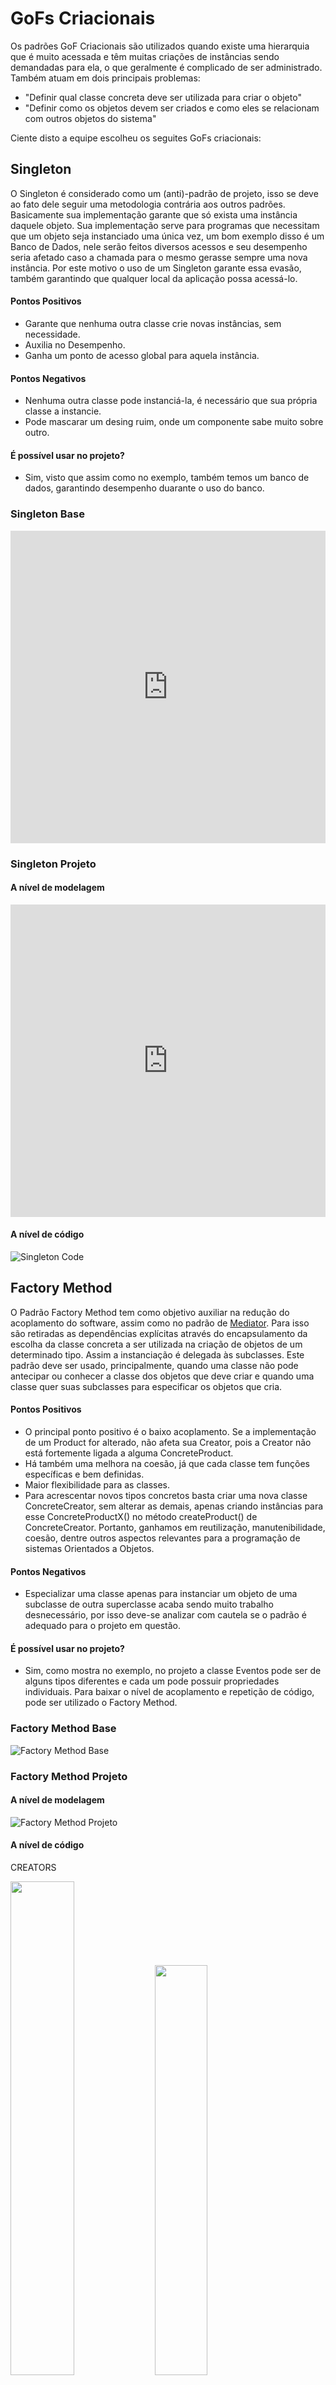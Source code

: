 # GoFs Criacionais

Os padrões GoF Criacionais são utilizados quando existe uma hierarquia que é muito acessada e têm muitas criações de instâncias sendo demandadas para ela, o que geralmente é complicado de ser administrado. Também atuam em dois principais problemas:

- "Definir qual classe concreta deve ser utilizada para criar o objeto"
- "Definir como os objetos devem ser criados e como eles se
  relacionam com outros objetos do sistema"

Ciente disto a equipe escolheu os seguites GoFs criacionais:

## Singleton

<p>O Singleton é considerado como um (anti)-padrão de projeto, isso se deve ao fato dele seguir uma metodologia contrária aos outros padrões. Basicamente sua implementação garante que só exista uma instância daquele objeto. Sua implementação serve para programas que necessitam que um objeto seja instanciado uma única vez, um bom exemplo disso é um Banco de Dados, nele serão feitos diversos acessos e seu desempenho seria afetado caso a chamada para o mesmo gerasse sempre uma nova instância. Por este motivo o uso de um Singleton garante essa evasão, também garantindo que qualquer local da aplicação possa acessá-lo.</p>

#### Pontos Positivos

- Garante que nenhuma outra classe crie novas instâncias, sem necessidade.
- Auxilia no Desempenho.
- Ganha um ponto de acesso global para aquela instância.

#### Pontos Negativos

- Nenhuma outra classe pode instanciá-la, é necessário que sua própria classe a instancie.
- Pode mascarar um desing ruim, onde um componente sabe muito sobre outro.

#### É possível usar no projeto?

- Sim, visto que assim como no exemplo, também temos um banco de dados, garantindo desempenho duarante o uso do banco.

### Singleton Base

<iframe frameborder="0" style="width:100%;height:500px;" src="https://viewer.diagrams.net/?tags={}&highlight=000000&layers=1&nav=1&title=Singleton%20Base#Uhttps%3A%2F%2Fdrive.google.com%2Fuc%3Fid%3D1ek59B6J7Ddlo4yD7pJuVwguPnOfs2pVz%26export%3Ddownload"></iframe>

### Singleton Projeto

#### A nível de modelagem

<iframe frameborder="0" style="width:100%;height:500px;" src="https://viewer.diagrams.net/?tags={}&highlight=000000&layers=1&nav=1&title=Singleton%20Projeto#Uhttps%3A%2F%2Fdrive.google.com%2Fuc%3Fid%3D1oUqkK33QCT20yyZGkXfmdpyATDGJpBqx%26export%3Ddownload"></iframe>

#### A nível de código

![Singleton Code](./images/singleton-code.png)

## Factory Method

O Padrão Factory Method tem como objetivo auxiliar na redução do acoplamento do software, assim como no padrão de [Mediator](../gofComportamental/gofComportamental.md#Mediator). Para isso são retiradas as dependências explícitas através do encapsulamento da escolha da classe concreta a ser utilizada na criação de objetos de um determinado tipo. Assim a instanciação é delegada às subclasses. Este padrão deve ser usado, principalmente, quando uma classe não pode antecipar ou conhecer a classe dos objetos que deve criar e quando uma classe quer suas subclasses para especificar os objetos que cria.

#### Pontos Positivos

- O principal ponto positivo é o baixo acoplamento. Se a implementação de um Product for alterado, não afeta sua Creator, pois a Creator não está fortemente ligada a alguma ConcreteProduct.
- Há também uma melhora na coesão, já que cada classe tem funções específicas e bem definidas.
- Maior flexibilidade para as classes.
- Para acrescentar novos tipos concretos basta criar uma nova classe ConcreteCreator, sem alterar as demais, apenas
  criando instâncias para esse ConcreteProductX() no método createProduct() de ConcreteCreator. Portanto, ganhamos em reutilização, manutenibilidade, coesão, dentre outros aspectos relevantes para a programação de sistemas Orientados a Objetos.

#### Pontos Negativos

- Especializar uma classe apenas para instanciar um objeto de uma subclasse de outra superclasse acaba sendo muito trabalho desnecessário, por isso deve-se analizar com cautela se o padrão é adequado para o projeto em questão.

#### É possível usar no projeto?

- Sim, como mostra no exemplo, no projeto a classe Eventos pode ser de alguns tipos diferentes e cada um pode possuir propriedades individuais. Para baixar o nível de acoplamento e repetição de código, pode ser utilizado o Factory Method.

### Factory Method Base

![Factory Method Base](./images/factory-method-base.png)

### Factory Method Projeto

#### A nível de modelagem

![Factory Method Projeto](./images/factory-method-projeto.png)

#### A nível de código

<span>CREATORS</span>
<div styles="width: 100%; display: flex; align-items: center">
  <img style="width: 45%" src="./images/creator-fm.png">
  <img style="width: 41%" src="./images/concretecreator-fm.png">
</div>

<span>PRODUCTS</span>
<div styles="width: 100%; display: flex;">
  <img style="width: 45%" src="./images/product-fm.png">
  <img style="width: 52%;" src="./images/concreteproduct-fm.png">
</div>

## Abstract Factory

<p>Esse padão de projeto sugere que se deve explicitamente criar uma interface para cada variação de um produto.</p>
<p>Tem como o objetivo isolar a criação dos objetos do seu uso e criar famílias de objetos relacionados sem depender das classes concretas.</p>

#### Pontos Positivos

- Evita a acoplação entre os produtos concretos e o codigo do cliente.
- Pode incluir novas variantes sem quebrar o codigo existente.
- Extrai a criação do produto para um lugar, fazendo o codigo ser mais facil de ter suporte.

#### Pontos Negativos

- O codigo pode se tornar mais complicado que deveria, ja que novas interfaces e classes são introduzidas junto com o padrão.

#### É possível usar no projeto?

É possivel a utilização, pois no caso de criação de eventos temos diversos tipos de eventos que precisam ser criados.

#### A nível de modelo

### Abstract Factory Base

<iframe frameborder="0" style="width:100%;height:500px;" src="https://viewer.diagrams.net/?tags={}&highlight=0000ff&layers=1&nav=1&title=Abstract%20Factory%20Base#Uhttps%3A%2F%2Fdrive.google.com%2Fuc%3Fid%3D1Bdmn4WVo7Au1DQzjRgwFcXYlUgNlxj7t%26export%3Ddownload"></iframe>

### Abstract Factory Projeto

<iframe frameborder="0" style="width:100%;height:500px;" src="https://viewer.diagrams.net/?tags={}&highlight=0000ff&layers=1&nav=1&title=Abstract%20Fatory%20Projeto#Uhttps%3A%2F%2Fdrive.google.com%2Fuc%3Fid%3D1zaLFZURbo-HfaTTqQ4NUhU5Bkt3sPnME%26export%3Ddownload"></iframe>

#### A nível de código

```js
import {Animal} from ../Animal

export interface EventoFactory{
  createCause(animalCause: string, description: string): Animal;
  verificarEvento(obj: Evento): Evento;
}
```

~~~javascript
import {Animal} from ../Animal

export class CreateEventoAdocaoFactory{
  createCause(animalCause: string, description: string): Animal{
    create new Animal(animalCause);
  };
  verificarEvento(obj: Evento): Evento{
    // implement function that verify if event already exits
  };
}
~~~

~~~javascript
import {Animal} from ../Animal

export class CreateEventoBanhoFactory{
  createCause(animalCause: string, description: string): Animal{
    create new Animal(animalCause);
  };
  verificarEvento(obj: Evento): Evento{
    // implement function that verify if event already exits
  };
}
~~~

~~~javascript
import {Animal} from ../Animal

export class CreateEventoTosaFactory{
  createCause(animalCause: string, description: string): Animal{
    create new Animal(animalCause);
  };
  verificarEvento(obj: Evento): Evento{
    // implement function that verify if event already exits
  };
}
~~~

~~~javascript
import {Animal} from ../Animal

export class CreateEventoDoacaoFactory{
  createCause(animalCause: string, description: string, valor: double): Animal{
    create new Animal(animalCause);
  };
  verificarEvento(obj: Evento): Evento{
    // implement function that verify if event already exits
  };
}
~~~

~~~javascript
import {CreateEventoDoacaoFactory} from ../EventoDoacao;
import {CreateEventoAdocaoFactory} from ../EventoAdocao;

const eventoSilvestre = new CreateEventoDoacaoFactory();
const eventoDomestico = new CreateEventoAdocaoFactory();

const evento1 = eventoSilveste.CreateEventoDoacaoFactory("mico leao", "evento para arrecadar...", 1000.00);
const evento2 = eventoDomestico.CreateEventoAdocaoFactory("cachorro", "evento para doacoes...");

~~~
## Prototype

<p>Esse padrão de projeto prossibilita a criação de novos objetos a partir da cópia de objetos existentes.</p>
<p>Tem como intenção especificar os tipos de objetos a serem criados usando uma instância-protótipo e criar novos objetos pela cópia desse protótipo.</p>

#### Pontos Positivos

- Acrescenta e remove produtos em tempo de execução;
- Especifica novos objetos pela variação de valore sou estrutura;
- Reduz do número de subclasses;
- Configura dinamicamente uma aplicação com classes.

#### Pontos Negativos

- Implementação da operação Clone em cada subclasse do Prototype.

#### É possível usar no projeto?

Sim, é possivel utilizarmos o conceito de protótipo na criação de usuários, sendo o usuário padrão um protótipo e o voluntário utilizar-se do protótipo usuário para a sua criação.

### Prototype Base

<iframe frameborder="0" style="width:100%;height:500px;" src="https://viewer.diagrams.net/?tags={}&highlight=0000ff&edit=_blank&layers=1&nav=1&title=Prototype%20Base.drawio#Uhttps%3A%2F%2Fdrive.google.com%2Fuc%3Fid%3D1WMCZ95SNYxnvo93w8W4xWJi_2BvJdZ29%26export%3Ddownload"></iframe>

### Prototype Projeto

#### A nível de modelo

<iframe frameborder="0" style="width:100%;height:500px;" src="https://viewer.diagrams.net/?tags={}&highlight=0000ff&edit=_blank&layers=1&nav=1&title=Prototype%20Projeto.drawio#Uhttps%3A%2F%2Fdrive.google.com%2Fuc%3Fid%3D1KRI-TcggXUQFKQ5WAfADm97XzHn9qZDT%26export%3Ddownload"></iframe>

#### A nível de código

~~~javascript
class Usuario{
  constructor(nome, email, senha, descricao){
    this.nome= nome;
    this.email= email;
    this.senha= senha;
    this.descricao= descricao;
    this.pets= [];
  }

  addPet(pet){
    // implement function that adds pet to person
  }
  transferirPet(usuario, pet){
    // implement function that transfers pet
  }
  joinEvent(evento){
    // implement function that join user in event
  }
  realizarDoacao(){
    // implement function that make donation
  }
  criarAdocao(){
    // implement function that create adoption
  }
  removerAdocao(){
    // implement function that remove adoption
  }
}

class Voluntario extends Usuario{
  constructor(nome, email, senha, descricao, telefone, endereco, dtNascimento){
    super(nome, email, senha, descricao);
    this.telefone = telefone;
    this.endereco = endereco;
    this.dtNascimento = dtNascimento;
  }

  criarEvento(){
    // implement function that create adoption
  }
  removerEvento(){
    // implement function that remove event
  }
  cadastrarLocal(){
    // implement function that register location
  }
}

function Client(){
  let usuarioComum = new Usuario('ruan', 'ruan@gmail.com', 'segredo', 'Ola');
  let usuarioVoluntario = new Voluntario('joao', 'joao@gmail.com', 'segredo', 'Ola', 999999999, 'Brasilia', '01/01/1970');
  console.log(usuarioComum);
  console.log(usuarioVoluntario);
}

Client();
~~~

## Versionamentos

|    Data    | Versão |                    Descrição                     |                            Autor                             |
| :--------: | :----: | :----------------------------------------------: | :----------------------------------------------------------: |
| 11/09/2021 |  0.1   | Criação do documento, adição do Padrão Singleton |      Paulo Gonçalves Lima, Pedro Vítor de Salles Cella       |
| 12/09/2021 |  0.2   |           Revisão do Padrão Singleton            |                       Gabriela Pivetta                       |
| 12/09/2021 |  0.3   |  Adição da descrição geral dos GoFs Criacionais  |                       Gabriela Pivetta                       |
| 12/09/2021 |  0.4   |         Adição do Padrão Factory Method          |                       Gabriela Pivetta                       |
| 14/09/2021 |  0.5   |        Adição do Padrão Abstract Factory         |                     Paulo Gonçalves Lima                     |
| 16/09/2021 |  0.6   |         Revisão do Padrão Factory Method         |                     Paulo Gonçalves Lima                     |
| 16/09/2021 | 0.6.1  |         Revisão textual e de formatação          | Arthur Sena, Vinícius Vieira, Antonio Ruan, Gabriela Pivetta |
| 16/09/2021 |  0.7   |   Adição do padrão singleton a nível de código   |                         Arthur Sena                          |
| 16/09/2021 |  0.8   |   Adição do padrão Factory Method a nível de código   |                         Gabriela Pivetta                         |
| 17/09/2021 |  0.9   |   Adição do padrão Prototype   |                         Antonio Ruan                        |
| 17/09/2021 |  0.10   |   Atualização iframe abstract factory e adição nivel de código   |                         Vinícius Vieira                        |

## Referências

- SERRANO, Milene. Vídeo aulas sobre Padrões de Projeto. Último acesso em 12/09/2021.
- Gamma, Erich. et al. Padrões de Projeto: Soluções reutilizáveis de software orientado a objetos. 1ª Edição. Porto Alegre: Bookman, 2007.
- [Refactoring Guru](https://refactoring.guru/design-patterns/singleton)
- [Grupo STOCK](https://unbarqdsw.github.io/2020.1_G12_Stock/#/Project/EstudoDirigido?id=estudos)
- [Dev Media](https://www.devmedia.com.br/patterns-factory-method/18954)
- [Wikpedia Factory Pattern](https://en.wikipedia.org/wiki/Abstract_factory_pattern)
- [Refactoring Guru Factory Method](https://refactoring.guru/design-patterns/factory-method)
- [Playlist Sobre Padrões de Projeto](https://youtube.com/playlist?list=PLbIBj8vQhvm0VY5YrMrafWaQY2EnJ3j8H) 
